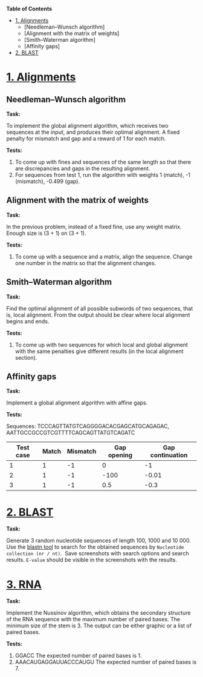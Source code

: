 **Table of Contents**

- [1. Alignments](#1-alignments)
  * [Needleman–Wunsch algorithm]
  * [Alignment with the matrix of weights]
  * [Smith–Waterman algorithm]
  * [Affinity gaps]
- [2. BLAST](#2-blast)

# [1. Alignments](./1_ALIGNMENTS/1_alignments.ipynb)

## Needleman–Wunsch algorithm
**Task:**

To implement the global alignment algorithm, which receives two sequences at the input, and produces their optimal alignment. A fixed penalty for mismatch and gap and a reward of 1 for each match.

**Tests:**
                
1. To come up with fines and sequences of the same length so that there are discrepancies and gaps in the resulting alignment.
2. For sequences from test 1, run the algorithm with weights 1 (match), -1 (mismatch), -0.499 (gap).
                

## Alignment with the matrix of weights
**Task:**

In the previous problem, instead of a fixed fine, use any weight matrix. Enough size is (3 + 1) on (3 + 1).

**Tests:**
                
1. To come up with a sequence and a matrix, align the sequence. Change one number in the matrix so that the alignment changes.
                

## Smith–Waterman algorithm
**Task:**

Find the optimal alignment of all possible subwords of two sequences, that is, local alignment. From the output should be clear where local alignment begins and ends.

**Tests:**
                
1. To come up with two sequences for which local and global alignment with the same penalties give different results (in the local alignment section).
                

## Affinity gaps
**Task:**

Implement a global alignment algorithm with affine gaps.

**Tests:**

Sequences:
TCCCAGTTATGTCAGGGGACACGAGCATGCAGAGAC, AATTGCCGCCGTCGTTTTCAGCAGTTATGTCAGATC
                
 Test case | Match | Mismatch | Gap opening | Gap continuation
 --------- | --------- | --------- | --------- | -----
 1  | 1 |-1 |  0 | -1
 2 |  1 | -1 | -100 | -0.01
 3 | 1 | -1 | 0.5 | -0.3

# [2. BLAST](./2_BLAST/2_BLAST.ipynb)

**Task:**

Generate 3 random nucleotide sequences of length 100, 1000 and 10 000. Use the [blastn tool](https://blast.ncbi.nlm.nih.gov/Blast.cgi) to search for the obtained sequences by `Nucleotide collection (nr / nt)`. 
Save screenshots with search options and search results. `E-value` should be visible in the screenshots with the results.

# [3. RNA](./3_RNA/3_RNA.ipynb)

**Task:**

Implement the Nussinov algorithm, which obtains the secondary structure of the RNA sequence with the maximum number of paired bases. The minimum size of the stem is 3. The output can be either graphic or a list of paired bases.

**Tests:**

1. GGACC
The expected number of paired bases is 1.
2. AAACAUGAGGAUUACCCAUGU
The expected number of paired bases is 7.
